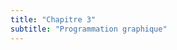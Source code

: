 ```yaml
---
title: "Chapitre 3"
subtitle: "Programmation graphique"
---
```


<script type="module" defer>
Doc.setChapterNb(3)
</script>

